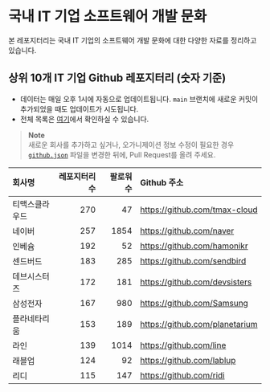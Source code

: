 # 국내 IT 기업 소프트웨어 개발 문화
본 레포지터리는 국내 IT 기업의 소프트웨어 개발 문화에 대한 다양한 자료를 정리하고 있습니다.

## 상위 10개 IT 기업 Github 레포지터리 (숫자 기준)

- 데이터는 매일 오후 1시에 자동으로 업데이트됩니다. `main` 브랜치에 새로운 커밋이 추가되었을 때도 업데이트가 시도됩니다.
- 전체 목록은 [여기](./github.md)에서 확인하실 수 있습니다.

> **Note**<br />
> 새로운 회사를 추가하고 싶거나, 오가니제이션 정보 수정이 필요한 경우 [`github.json`](./github.json) 파일을 변경한 뒤에, Pull Request를 올려 주세요.

<!-- MARKDOWN_TABLE(GITHUB): START -->

| **회사명** | **레포지터리 수** | **팔로워 수** | **Github 주소** |
|:---|---:|---:|:---|
| 티맥스클라우드 | 270 | 47 | https://github.com/tmax-cloud |
| 네이버 | 257 | 1854 | https://github.com/naver |
| 인베슘 | 192 | 52 | https://github.com/hamonikr |
| 센드버드 | 183 | 285 | https://github.com/sendbird |
| 데브시스터즈 | 172 | 181 | https://github.com/devsisters |
| 삼성전자 | 167 | 980 | https://github.com/Samsung |
| 플라네타리움 | 153 | 189 | https://github.com/planetarium |
| 라인 | 139 | 1014 | https://github.com/line |
| 래블업 | 124 | 92 | https://github.com/lablup |
| 리디 | 115 | 147 | https://github.com/ridi |

<!-- MARKDOWN_TABLE(GITHUB): END -->
